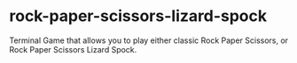 # rock-paper-scissors-lizard-spock
Terminal Game that allows you to play either classic Rock Paper Scissors, or Rock Paper Scissors Lizard Spock.
